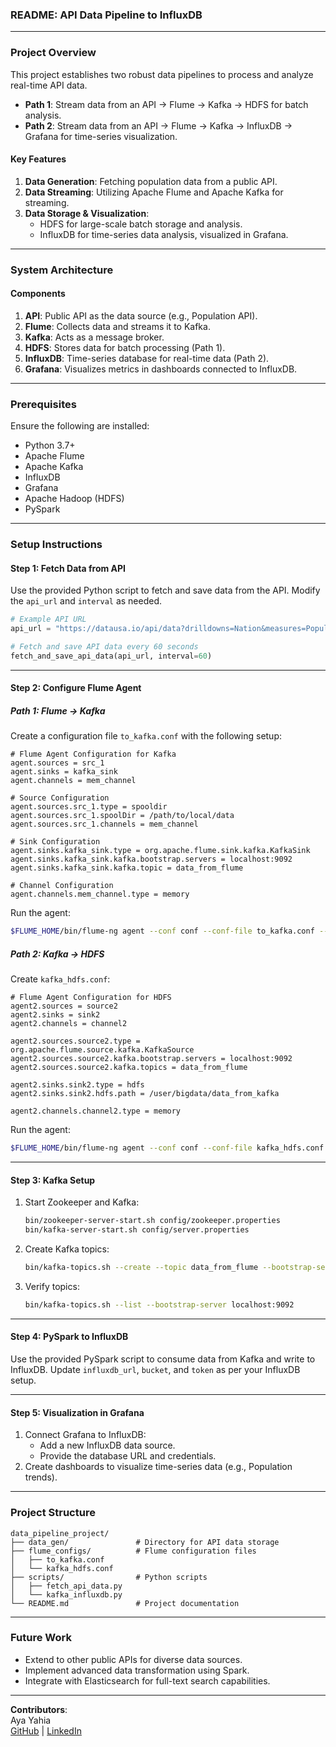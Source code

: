 ### **README: API Data Pipeline to InfluxDB**  

---

### **Project Overview**  
This project establishes two robust data pipelines to process and analyze real-time API data.  
- **Path 1**: Stream data from an API → Flume → Kafka → HDFS for batch analysis.  
- **Path 2**: Stream data from an API → Flume → Kafka → InfluxDB → Grafana for time-series visualization.  

#### **Key Features**  
1. **Data Generation**: Fetching population data from a public API.  
2. **Data Streaming**: Utilizing Apache Flume and Apache Kafka for streaming.  
3. **Data Storage & Visualization**:  
   - HDFS for large-scale batch storage and analysis.  
   - InfluxDB for time-series data analysis, visualized in Grafana.  

---

### **System Architecture**  
#### **Components**  
1. **API**: Public API as the data source (e.g., Population API).  
2. **Flume**: Collects data and streams it to Kafka.  
3. **Kafka**: Acts as a message broker.  
4. **HDFS**: Stores data for batch processing (Path 1).  
5. **InfluxDB**: Time-series database for real-time data (Path 2).  
6. **Grafana**: Visualizes metrics in dashboards connected to InfluxDB.  

---

### **Prerequisites**  
Ensure the following are installed:  
- Python 3.7+  
- Apache Flume  
- Apache Kafka  
- InfluxDB  
- Grafana  
- Apache Hadoop (HDFS)  
- PySpark  

---

### **Setup Instructions**  

#### **Step 1: Fetch Data from API**  
Use the provided Python script to fetch and save data from the API. Modify the `api_url` and `interval` as needed.  
```python
# Example API URL
api_url = "https://datausa.io/api/data?drilldowns=Nation&measures=Population"

# Fetch and save API data every 60 seconds
fetch_and_save_api_data(api_url, interval=60)
```  

---

#### **Step 2: Configure Flume Agent**  
##### Path 1: Flume → Kafka  
Create a configuration file `to_kafka.conf` with the following setup:  
```properties
# Flume Agent Configuration for Kafka
agent.sources = src_1
agent.sinks = kafka_sink
agent.channels = mem_channel

# Source Configuration
agent.sources.src_1.type = spooldir
agent.sources.src_1.spoolDir = /path/to/local/data
agent.sources.src_1.channels = mem_channel

# Sink Configuration
agent.sinks.kafka_sink.type = org.apache.flume.sink.kafka.KafkaSink
agent.sinks.kafka_sink.kafka.bootstrap.servers = localhost:9092
agent.sinks.kafka_sink.kafka.topic = data_from_flume

# Channel Configuration
agent.channels.mem_channel.type = memory
```

Run the agent:  
```bash
$FLUME_HOME/bin/flume-ng agent --conf conf --conf-file to_kafka.conf --name agent -Dflume.root.logger=DEBUG,console
```  

##### Path 2: Kafka → HDFS  
Create `kafka_hdfs.conf`:  
```properties
# Flume Agent Configuration for HDFS
agent2.sources = source2
agent2.sinks = sink2
agent2.channels = channel2

agent2.sources.source2.type = org.apache.flume.source.kafka.KafkaSource
agent2.sources.source2.kafka.bootstrap.servers = localhost:9092
agent2.sources.source2.kafka.topics = data_from_flume

agent2.sinks.sink2.type = hdfs
agent2.sinks.sink2.hdfs.path = /user/bigdata/data_from_kafka

agent2.channels.channel2.type = memory
```  

Run the agent:  
```bash
$FLUME_HOME/bin/flume-ng agent --conf conf --conf-file kafka_hdfs.conf --name agent2 -Dflume.root.logger=DEBUG,console
```  

---

#### **Step 3: Kafka Setup**  
1. Start Zookeeper and Kafka:  
   ```bash
   bin/zookeeper-server-start.sh config/zookeeper.properties
   bin/kafka-server-start.sh config/server.properties
   ```  
2. Create Kafka topics:  
   ```bash
   bin/kafka-topics.sh --create --topic data_from_flume --bootstrap-server localhost:9092 --partitions 1 --replication-factor 1
   ```  
3. Verify topics:  
   ```bash
   bin/kafka-topics.sh --list --bootstrap-server localhost:9092
   ```  

---

#### **Step 4: PySpark to InfluxDB**  
Use the provided PySpark script to consume data from Kafka and write to InfluxDB. Update `influxdb_url`, `bucket`, and `token` as per your InfluxDB setup.  

---

#### **Step 5: Visualization in Grafana**  
1. Connect Grafana to InfluxDB:  
   - Add a new InfluxDB data source.  
   - Provide the database URL and credentials.  
2. Create dashboards to visualize time-series data (e.g., Population trends).  

---

### **Project Structure**  
```plaintext
data_pipeline_project/
├── data_gen/               # Directory for API data storage
├── flume_configs/          # Flume configuration files
│   ├── to_kafka.conf
│   └── kafka_hdfs.conf
├── scripts/                # Python scripts
│   ├── fetch_api_data.py
│   └── kafka_influxdb.py
└── README.md               # Project documentation
```  

---

### **Future Work**  
- Extend to other public APIs for diverse data sources.  
- Implement advanced data transformation using Spark.  
- Integrate with Elasticsearch for full-text search capabilities.  

---

**Contributors**:  
Aya Yahia  
[GitHub](https://github.com/aya-yahia-1november) | [LinkedIn](https://linkedin.com/in/aya-yahia-37522a217)  

